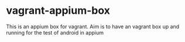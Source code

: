 vagrant-appium-box
==================

This is an appium box for vagrant. Aim is to have an vagrant box up and running for the test of android in appium
